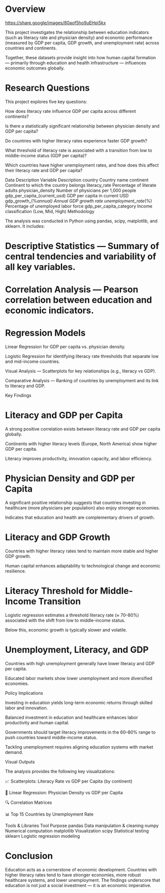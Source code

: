 # Overview

https://share.google/images/80aof5ho9uEHpi5kx 

This project investigates the relationship between education indicators (such as literacy rate and physician density) and economic performance (measured by GDP per capita, GDP growth, and unemployment rate) across countries and continents.

Together, these datasets provide insight into how human capital formation — primarily through education and health infrastructure — influences economic outcomes globally.

# Research Questions

This project explores five key questions:

How does literacy rate influence GDP per capita across different continents?

Is there a statistically significant relationship between physician density and GDP per capita?

Do countries with higher literacy rates experience faster GDP growth?

What threshold of literacy rate is associated with a transition from low to middle-income status (GDP per capita)?

Which countries have higher unemployment rates, and how does this affect their literacy rate and GDP per capita?

Data Description
Variable	Description
country	Country name
continent	Continent to which the country belongs
literacy_rate	Percentage of literate adults
physician_density	Number of physicians per 1,000 people
gdp_per_capita_(current_usd)	GDP per capita in current USD
gdp_growth_(%_annual)	Annual GDP growth rate
unemployment_rate_(%)	Percentage of unemployed labor force
gdp_per_capita_category	Income classification (Low, Mid, High)
Methodology

The analysis was conducted in Python using pandas, scipy, matplotlib, and sklearn.
It includes:

# Descriptive Statistics — Summary of central tendencies and variability of all key variables.

# Correlation Analysis — Pearson correlation between education and economic indicators.

# Regression Models

Linear Regression for GDP per capita vs. physician density.

Logistic Regression for identifying literacy rate thresholds that separate low and mid-income countries.

Visual Analysis — Scatterplots for key relationships (e.g., literacy vs GDP).

Comparative Analysis — Ranking of countries by unemployment and its link to literacy and GDP.

Key Findings
# Literacy and GDP per Capita

A strong positive correlation exists between literacy rate and GDP per capita globally.

Continents with higher literacy levels (Europe, North America) show higher GDP per capita.

Literacy improves productivity, innovation capacity, and labor efficiency.

 # Physician Density and GDP per Capita

A significant positive relationship suggests that countries investing in healthcare (more physicians per population) also enjoy stronger economies.

Indicates that education and health are complementary drivers of growth.

# Literacy and GDP Growth

Countries with higher literacy rates tend to maintain more stable and higher GDP growth.

Human capital enhances adaptability to technological change and economic resilience.

# Literacy Threshold for Middle-Income Transition

Logistic regression estimates a threshold literacy rate (≈ 70–80%) associated with the shift from low to middle-income status.

Below this, economic growth is typically slower and volatile.

# Unemployment, Literacy, and GDP

Countries with high unemployment generally have lower literacy and GDP per capita.

Educated labor markets show lower unemployment and more diversified economies.

Policy Implications

Investing in education yields long-term economic returns through skilled labor and innovation.

Balanced investment in education and healthcare enhances labor productivity and human capital.

Governments should target literacy improvements in the 60–80% range to push countries toward middle-income status.

Tackling unemployment requires aligning education systems with market demand.

Visual Outputs

The analysis provides the following key visualizations:

📈 Scatterplots: Literacy Rate vs GDP per Capita (by continent)

🧮 Linear Regression: Physician Density vs GDP per Capita

🔍 Correlation Matrices

📊 Top 15 Countries by Unemployment Rate

Tools & Libraries
Tool	Purpose
pandas	Data manipulation & cleaning
numpy	Numerical computation
matplotlib	Visualization
scipy	Statistical testing
sklearn	Logistic regression modeling
# Conclusion

Education acts as a cornerstone of economic development.
Countries with higher literacy rates tend to have stronger economies, more robust healthcare systems, and lower unemployment.
The findings underscore that education is not just a social investment — it is an economic imperative.

